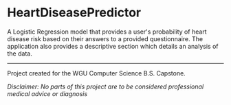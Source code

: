 # HeartDiseasePredictor

A Logistic Regression model that provides a user's probability of heart disease risk
based on their answers to a provided questionnaire. The application also provides a descriptive section
which details an analysis of the data.

---

Project created for the WGU Computer Science B.S. Capstone.

*Disclaimer: No parts of this project are to be considered professional medical advice or diagnosis*
